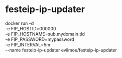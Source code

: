 # festeip-ip-updater

docker run -d \
-e FIP_HOSTID=000000 \
-e FIP_HOSTNAME=sub.mydomain.tld \
-e FIP_PASSWORD=mypassword \
-e FIP_INTERVAL=5m \
--name festeip-ip-updater  evilmoe/festeip-ip-updater
